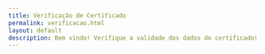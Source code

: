 ```yaml
---
title: Verificação de Certificado
permalink: verificacao.html
layout: default
description: Bem vindo! Verifique a validade dos dados do certificado!
---
```




<html><head>    
    <script type="text/javascript">
    	function setCPF(){
    		var url = window.location.href;
    		var line = url.split("line=")[1].split("&")[0];
    		var cpf = url.split("cpf=")[1].split("&")[0];
    		document.getElementById("cpf").value = cpf;
    		document.getElementById("line").value = line;
    	};
    	
    	function httpGet(theUrl) {
            var xmlHttp = new XMLHttpRequest();
            xmlHttp.open( "GET", theUrl, false ); // false for synchronous request
            xmlHttp.send( null );
            return xmlHttp.responseText;
        };
    	
    	function search(){
    		var doc_url = "https://docs.google.com/spreadsheets/d/1uSAoq6YB6vYt7urYJPBcj3QfTQ57K-FnXzp0dBwj0OM/pubhtml";
    		var url = window.location.href;
    		var line = url.split("line=")[1].split("&")[0];
    		var cpf = url.split("cpf=")[1].split("&")[0];
    		var doc_cpf = httpGet(doc_url.concat("?gid=0&single=true&range=A",line));
    		document.getElementById("cpf").value = cpf;
    		document.getElementById("line").value = line;
    	};
    </script>
  </head>
  <body onload="setCPF();">
        <form action="#" onsubmit="search();" method="get">
      CPF: <input id="cpf" type="text" value="" readonly><input type="submit" value="Buscar"><br>
          <input id="line" name="line" type="hidden" value=""><br>
    </form>
    <p name="nome">value</p>
</body></html>
